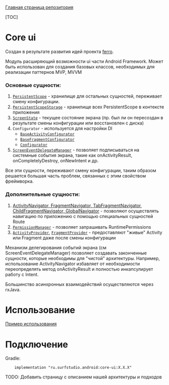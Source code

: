 [Главная страница репозитория](../docs/main.md)

[TOC]

# Core ui
Создан в результате развития идей проекта [ferro](https://github.com/MaksTuev/ferro).

Модуль расширяющий возможности ui части Android Framework.
Может быть использован для создания базовых классов, необходимых для реализации паттернов MVP, MVVM

### Основные сущности:

1. [`PersistentScope`][ps] - хранилище для остальных сущностей,
   переживает смену конфигурации.
2. [`PersistentScopeStorage`][pss] - хранилище всех PersistentScope в контексте приложения
3. [`ScreenState`][ss] - текущее состояние экрана (пр. был ли он пересоздан в
результате смены конфигурации или восстановлен с диска)
4. `Configurator` - используется для настройки DI
    * [`BaseActivityConfigurator`][bac]
    * [`BaseFragmentConfigurator`][bfc]
    * [`Configurator`][c]
5. [`ScreenEventDelegateManager`][sedm] - позволяет подписываться на системные события
экрана, такие как onActivityResult, onCompletelyDestroy, onNewIntent и др.

Все эти сущности, переживают смену конфигурации, таким образом решается
большая часть проблем, связанных с этим свойством фреймворка.

### Дополнительные сущности:

1. [ActivityNavigator, FragmentNavigator, TabFragmentNavigator, ChildFragmentNavigator,
 GlobalNavigator][nav] - позволяют осуществлять навигацию по приложению c помощью
 специальных сущностей Route
1. [`PermissionManager`][pm] - позволяет запрашивать RuntimePermissions
1. [`ActivityProvider`][ap], [`FragmentProvider`][fp] - предоставляют "живые" Activity
или Fragment даже после смены конфигурации

Механизм делегирования событий экрана (см ScreenEventDelegateManager)
позволяет создавать законченные сущности, которые необходимы для "чистой"
архитектуры. Например, использование ActivityNavigator избавляет от необходимости
переопределять метод onActivityResult и полностью инкапсулирует работу с Intent.

Большинство асинхронных взаимодействий осуществляются через rxJava. 

# Использование
[Пример использования](../core-ui-sample)

# Подключение
Gradle:
```
    implementation "ru.surfstudio.android:core-ui:X.X.X"
```

TODO: Добавить страницу с описанием нашей архитектуры и подходов

[bac]: src/main/java/ru/surfstudio/android/core/ui/configurator/BaseActivityConfigurator.java
[bfc]: src/main/java/ru/surfstudio/android/core/ui/configurator/BaseFragmentConfigurator.java
[c]: src/main/java/ru/surfstudio/android/core/ui/configurator/Configurator.java
[ps]: src/main/java/ru/surfstudio/android/core/ui/scope/PersistentScope.java
[pss]: src/main/java/ru/surfstudio/android/core/ui/scope/PersistentScopeStorage.java
[ss]: src/main/java/ru/surfstudio/android/core/ui/state/ScreenState.java
[sedm]: src/main/java/ru/surfstudio/android/core/ui/event/ScreenEventDelegateManager.java
[nav]: docs/navigation.md
[pm]: src/main/java/ru/surfstudio/android/core/ui/permission/PermissionManager.java
[ap]: src/main/java/ru/surfstudio/android/core/ui/provider/ActivityProvider.java
[fp]: src/main/java/ru/surfstudio/android/core/ui/provider/FragmentProvider.java